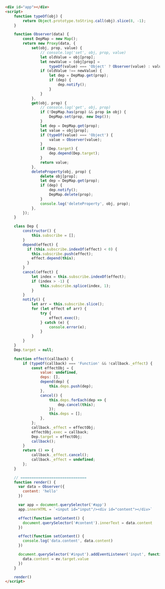 <div id="app"></div>
<script>
    function typeOf(obj) {
        return Object.prototype.toString.call(obj).slice(8, -1);
    }

    function Observer(data) {
        const DepMap = new Map();
        return new Proxy(data, {
            set(obj, prop, value) {
                // console.log('set', obj, prop, value)
                let oldValue = obj[prop];
                let newValue = (obj[prop] =
                    typeOf(value) === 'Object' ? Observer(value) : value);
                if (oldValue !== newValue) {
                    let dep = DepMap.get(prop);
                    if (dep) {
                        dep.notify();
                    }
                }
            },
            get(obj, prop) {
                // console.log('get', obj, prop)
                if (!DepMap.has(prop) && prop in obj) {
                    DepMap.set(prop, new Dep());
                }
                let dep = DepMap.get(prop);
                let value = obj[prop];
                if (typeOf(value) === 'Object') {
                    value = Observer(value);
                }
                if (Dep.target) {
                    dep.depend(Dep.target);
                }
                return value;
            },
            deleteProperty(obj, prop) {
                delete obj[prop];
                let dep = DepMap.get(prop);
                if (dep) {
                    dep.notify();
                    DepMap.delete(prop);
                }
                console.log('deleteProperty', obj, prop);
            },
        });
    }

    class Dep {
        constructor() {
            this.subscribe = [];
        }
        depend(effect) {
          if (this.subscribe.indexOf(effect) < 0) {
            this.subscribe.push(effect);
            effect.depend(this);
          }
        }
        cancel(effect) {
            let index = this.subscribe.indexOf(effect);
            if (index > -1) {
                this.subscribe.splice(index, 1);
            }
        }
        notify() {
            let arr = this.subscribe.slice();
            for (let effect of arr) {
                try {
                    effect.exec();
                } catch (e) {
                    console.error(e);
                }
            }
        }
    }
    Dep.target = null;

    function effect(callback) {
        if (typeOf(callback) === 'Function' && !callback._effect) {
            const effectObj = {
                value: undefined,
                deps: [],
                depend(dep) {
                    this.deps.push(dep);
                },
                cancel() {
                    this.deps.forEach(dep => {
                        dep.cancel(this);
                    });
                    this.deps = [];
                },
            };
            callback._effect = effectObj;
            effectObj.exec = callback;
            Dep.target = effectObj;
            callback();
        }
        return () => {
            callback._effect.cancel();
            callback._effect = undefined;
        };
    }

    // ==============================
    function render() {
      var data = Observer({
        content: 'hello'
      })

      var app = document.querySelector('#app')
      app.innerHTML = `<input id="input"/><div id="content"></div>`

      effect(function setContent() {
        document.querySelector('#content').innerText = data.content
      })

      document.querySelector('#input').addEventListener('input', function handleInput(ev) {
        data.content = ev.target.value
      })
    }

    render()

</script>

```html
<div id="app"></div>
<script>
    function typeOf(obj) {
        return Object.prototype.toString.call(obj).slice(8, -1);
    }

    function Observer(data) {
        const DepMap = new Map();
        return new Proxy(data, {
            set(obj, prop, value) {
                // console.log('set', obj, prop, value)
                let oldValue = obj[prop];
                let newValue = (obj[prop] =
                    typeOf(value) === 'Object' ? Observer(value) : value);
                if (oldValue !== newValue) {
                    let dep = DepMap.get(prop);
                    if (dep) {
                        dep.notify();
                    }
                }
            },
            get(obj, prop) {
                // console.log('get', obj, prop)
                if (!DepMap.has(prop) && prop in obj) {
                    DepMap.set(prop, new Dep());
                }
                let dep = DepMap.get(prop);
                let value = obj[prop];
                if (typeOf(value) === 'Object') {
                    value = Observer(value);
                }
                if (Dep.target) {
                    dep.depend(Dep.target);
                }
                return value;
            },
            deleteProperty(obj, prop) {
                delete obj[prop];
                let dep = DepMap.get(prop);
                if (dep) {
                    dep.notify();
                    DepMap.delete(prop);
                }
                console.log('deleteProperty', obj, prop);
            },
        });
    }

    class Dep {
        constructor() {
            this.subscribe = [];
        }
        depend(effect) {
          if (this.subscribe.indexOf(effect) < 0) {
            this.subscribe.push(effect);
            effect.depend(this);
          }
        }
        cancel(effect) {
            let index = this.subscribe.indexOf(effect);
            if (index > -1) {
                this.subscribe.splice(index, 1);
            }
        }
        notify() {
            let arr = this.subscribe.slice();
            for (let effect of arr) {
                try {
                    effect.exec();
                } catch (e) {
                    console.error(e);
                }
            }
        }
    }
    Dep.target = null;

    function effect(callback) {
        if (typeOf(callback) === 'Function' && !callback._effect) {
            const effectObj = {
                value: undefined,
                deps: [],
                depend(dep) {
                    this.deps.push(dep);
                },
                cancel() {
                    this.deps.forEach(dep => {
                        dep.cancel(this);
                    });
                    this.deps = [];
                },
            };
            callback._effect = effectObj;
            effectObj.exec = callback;
            Dep.target = effectObj;
            callback();
        }
        return () => {
            callback._effect.cancel();
            callback._effect = undefined;
        };
    }

    // ==============================
    function render() {
      var data = Observer({
        content: 'hello'
      })

      var app = document.querySelector('#app')
      app.innerHTML = `<input id="input"/><div id="content"></div>`

      effect(function setContent() {
        document.querySelector('#content').innerText = data.content
      })

      effect(function setContent() {
        console.log('data.content', data.content)
      })

      document.querySelector('#input').addEventListener('input', function handleInput(ev) {
        data.content = ev.target.value
      })
    }

    render()
</script>
```
